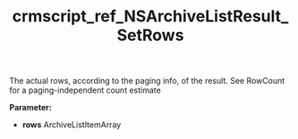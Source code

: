﻿---
title: crmscript_ref_NSArchiveListResult_SetRows
description: NSArchiveListResult.SetRows(ArchiveListItemArray rows)
intellisense: NSArchiveListResult.SetRows
keywords: NSArchiveListResult, GetRows
so.topic: reference
---

The actual rows, according to the paging info, of the result. See RowCount for a paging-independent count estimate

**Parameter:** 
 - **rows** ArchiveListItemArray

